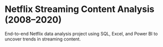 # Netflix Streaming Content Analysis (2008–2020)
End-to-end Netflix data analysis project using SQL, Excel, and Power BI to uncover trends in streaming content.
